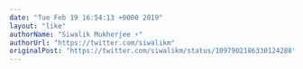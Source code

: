 ```yaml
---
date: "Tue Feb 19 16:54:13 +0000 2019"
layout: "like"
authorName: "Siwalik Mukherjee ⚡️"
authorUrl: "https://twitter.com/siwalikm"
originalPost: "https://twitter.com/siwalikm/status/1097902186330124288"
---
```

